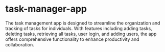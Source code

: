 # task-manager-app
The task management app is designed to streamline the organization and tracking of tasks for individuals. With features including adding tasks, deleting tasks, retrieving all tasks, user login, and adding users, the app offers comprehensive functionality to enhance productivity and collaboration. 
